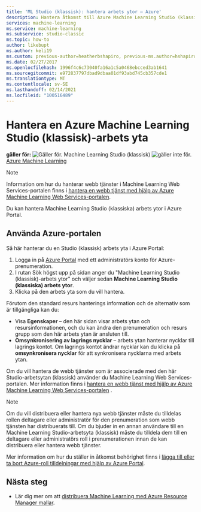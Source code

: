 ```yaml
---
title: 'ML Studio (klassisk): hantera arbets ytor – Azure'
description: Hantera åtkomst till Azure Machine Learning Studio (klassiska) arbets ytor och distribuera och hantera Machine Learning API-webbtjänster
services: machine-learning
ms.service: machine-learning
ms.subservice: studio-classic
ms.topic: how-to
author: likebupt
ms.author: keli19
ms.custom: previous-author=heatherbshapiro, previous-ms.author=hshapiro
ms.date: 02/27/2017
ms.openlocfilehash: 1996f4c6c73040fa16a1c5a0468ebcced3ab1641
ms.sourcegitcommit: e972837797dbad9dbaa01df93abd745cb357cde1
ms.translationtype: MT
ms.contentlocale: sv-SE
ms.lasthandoff: 02/14/2021
ms.locfileid: "100516489"
---
```

# <a name="manage-an-azure-machine-learning-studio-classic-workspace"></a>Hantera en Azure Machine Learning Studio (klassisk)-arbets yta

**gäller för:** ![ Gäller för. ](../../../includes/media/aml-applies-to-skus/yes.png) Machine Learning Studio (klassisk) ![ gäller inte för.](../../../includes/media/aml-applies-to-skus/no.png)[ Azure Machine Learning](../overview-what-is-machine-learning-studio.md#ml-studio-classic-vs-azure-machine-learning-studio)  


> [!NOTE]
> Information om hur du hanterar webb tjänster i Machine Learning Web Services-portalen finns i [hantera en webb tjänst med hjälp av Azure Machine Learning Web Services-portalen](manage-new-webservice.md).
> 
> 

Du kan hantera Machine Learning Studio (klassiska) arbets ytor i Azure Portal.



## <a name="use-the-azure-portal"></a>Använda Azure-portalen

Så här hanterar du en Studio (klassisk) arbets yta i Azure Portal:

1. Logga in på [Azure Portal](https://portal.azure.com/) med ett administratörs konto för Azure-prenumeration.
2. I rutan Sök högst upp på sidan anger du "Machine Learning Studio (klassisk)-arbets ytor" och väljer sedan **Machine Learning Studio (klassiska) arbets ytor**.
3. Klicka på den arbets yta som du vill hantera.

Förutom den standard resurs hanterings information och de alternativ som är tillgängliga kan du:

- Visa **Egenskaper** – den här sidan visar arbets ytan och resursinformationen, och du kan ändra den prenumeration och resurs grupp som den här arbets ytan är ansluten till.
- **Omsynkronisering av lagrings nycklar** – arbets ytan hanterar nycklar till lagrings kontot. Om lagrings kontot ändrar nycklar kan du klicka på **omsynkronisera nycklar** för att synkronisera nycklarna med arbets ytan.

Om du vill hantera de webb tjänster som är associerade med den här Studio-arbetsytan (klassisk) använder du Machine Learning Web Services-portalen. Mer information finns i [hantera en webb tjänst med hjälp av Azure Machine Learning Web Services-portalen](manage-new-webservice.md) .

> [!NOTE]
> Om du vill distribuera eller hantera nya webb tjänster måste du tilldelas rollen deltagare eller administratör för den prenumeration som webb tjänsten har distribuerats till. Om du bjuder in en annan användare till en Machine Learning Studio-arbetsyta (klassisk) måste du tilldela dem till en deltagare eller administratörs roll i prenumerationen innan de kan distribuera eller hantera webb tjänster. 
> 
>Mer information om hur du ställer in åtkomst behörighet finns i [lägga till eller ta bort Azure-roll tilldelningar med hjälp av Azure Portal](../../role-based-access-control/role-assignments-portal.md).

## <a name="next-steps"></a>Nästa steg
* Lär dig mer om att [distribuera Machine Learning med Azure Resource Manager mallar](deploy-with-resource-manager-template.md).